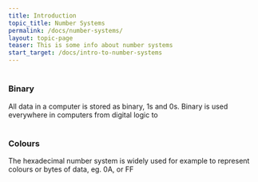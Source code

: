 ```yaml
---
title: Introduction
topic_title: Number Systems
permalink: /docs/number-systems/
layout: topic-page
teaser: This is some info about number systems
start_target: /docs/intro-to-number-systems
---
```


<div class="col-sm-4">
    <h1 class="text-center"><i class="fa fa-floppy-o" aria-hidden="true"></i></h1>
    <h3 class="text-center">Binary</h3>
    <p>All data in a computer is stored as binary, 1s and 0s. Binary is used everywhere in computers from digital logic to </p>
</div>

<div class="col-sm-4">
    <h1 class="text-center"><i class="fa fa-spinner" aria-hidden="true"></i></h1>
    <h3 class="text-center">Colours</h3>
    <p>The hexadecimal number system is widely used for example to represent colours or bytes of data, eg. 0A, or FF</p>
</div>

